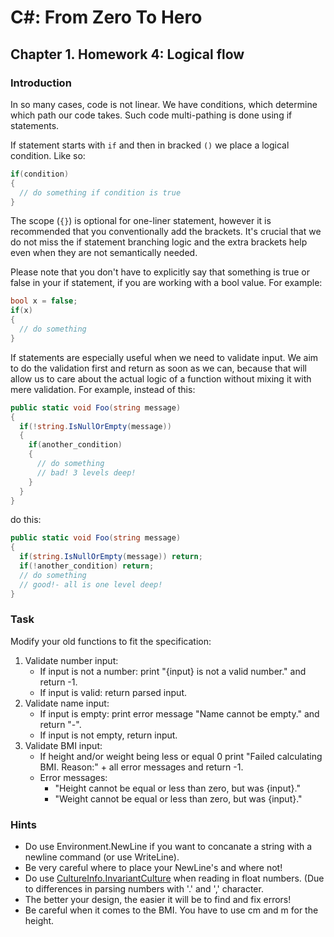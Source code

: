# C#: From Zero To Hero

## Chapter 1. Homework 4: Logical flow

### Introduction

In so many cases, code is not linear. We have conditions, which determine which path our code takes.
Such code multi-pathing is done using if statements.

If statement starts with `if` and then in bracked `()` we place a logical condition. Like so:

```cs
if(condition)
{
  // do something if condition is true
}
```

The scope (`{}`) is optional for one-liner statement, however it is recommended that you conventionally add the brackets. It's crucial that we do not miss the if statement branching logic and the extra brackets help even when they are not semantically needed.

Please note that you don't have to explicitly say that something is true or false in your if statement, if you are working with a bool value.
For example:

```cs
bool x = false;
if(x)
{
  // do something
}
```

If statements are especially useful when we need to validate input.
We aim to do the validation first and return as soon as we can, because that will allow us to care about the actual logic of a function without mixing it with mere validation.
For example, instead of this:

```cs
public static void Foo(string message)
{
  if(!string.IsNullOrEmpty(message))
  {
    if(another_condition)
    {
      // do something
      // bad! 3 levels deep!
    }
  }
}
```

do this:

```cs
public static void Foo(string message)
{
  if(string.IsNullOrEmpty(message)) return;
  if(!another_condition) return;
  // do something
  // good!- all is one level deep!
}
```

### Task

Modify your old functions to fit the specification:

1) Validate number input:
    - If input is not a number: print "{input} is not a valid number." and return -1.
    - If input is valid: return parsed input.
2) Validate name input:
    - If input is empty: print error message "Name cannot be empty." and return "-".
    - If input is not empty, return input.
3) Validate BMI input:
    - If height and/or weight being less or equal 0 print "Failed calculating BMI. Reason:" + all error messages and return -1.
    - Error messages:
      - "Height cannot be equal or less than zero, but was {input}."
      - "Weight cannot be equal or less than zero, but was {input}."

### Hints

* Do use Environment.NewLine if you want to concanate a string with a newline command (or use WriteLine).
* Be very careful where to place your NewLine's and where not!
* Do use [CultureInfo.InvariantCulture](https://docs.microsoft.com/de-de/dotnet/api/system.globalization.cultureinfo.invariantculture?view=netcore-3.1) when reading in float numbers. (Due to differences in parsing numbers with '.' and ',' character.
* The better your design, the easier it will be to find and fix errors!
* Be careful when it comes to the BMI. You have to use cm and m for the height.
